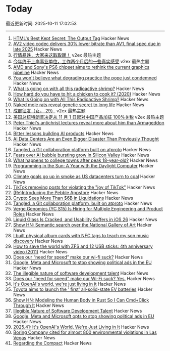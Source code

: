 # Today

最近更新时间: 2025-10-11 17:02:53

--- 
1. [HTML's Best Kept Secret: The Output Tag](https://denodell.com/blog/html-best-kept-secret-output-tag) Hacker News
2. [AV2 video codec delivers 30% lower bitrate than AV1, final spec due in late 2025](https://videocardz.com/newz/av2-video-codec-delivers-30-lower-bitrate-than-av1-final-spec-due-in-late-2025) Hacker News
3. [行情暴跌，大家来这取取暖！](https://www.v2ex.com/t/1164449) v2ex 最热主题
4. [今年终于上岸事业单位，工作两个月后的一些真实感受](https://www.v2ex.com/t/1164420) v2ex 最热主题
5. [AMD and Sony's PS6 chipset aims to rethink the current graphics pipeline](https://arstechnica.com/gaming/2025/10/amd-and-sony-tease-new-chip-architecture-ahead-of-playstation-6/) Hacker News
6. [You won't believe what degrading practice the pope just condemned](https://www.theguardian.com/australia-news/2025/oct/10/you-wont-believe-what-degrading-practice-the-pope-just-condemned) Hacker News
7. [What is going on with all this radioactive shrimp?](https://www.consumerreports.org/health/food-safety/radioactive-shrimp-explained-a5493175857/) Hacker News
8. [How hard do you have to hit a chicken to cook it? (2020)](https://james-simon.github.io/blog/chicken-cooking/) Hacker News
9. [What Is Going on with All This Radioactive Shrimp?](https://www.consumerreports.org/health/food-safety/radioactive-shrimp-explained-a5493175857/) Hacker News
10. [Naked mole rats reveal genetic secret to long life](https://www.bbc.com/news/articles/cz7rxy21lxwo) Hacker News
11. [成都征友（女， 29）](https://www.v2ex.com/t/1164393) v2ex 最热主题
12. [美国总统特朗普决定从 11 月 1 日起对中国产品加征 100%关税](https://www.v2ex.com/t/1164338) v2ex 最热主题
13. [Peter Thiel's antichrist lectures reveal more about him than Armageddon](https://www.theguardian.com/technology/ng-interactive/2025/oct/10/peter-thiel-antichrist-lectures) Hacker News
14. [Bitter lessons building AI products](https://hex.tech/blog/bitter-lessons-building-ai-in-hex-product-management/) Hacker News
15. [AI Data Centers Are an Even Bigger Disaster Than Previously Thought](https://futurism.com/future-society/ai-data-centers-finances) Hacker News
16. [Tangled, a Git collaboration platform built on atproto](https://blog.tangled.org/intro) Hacker News
17. [Fears over AI bubble bursting grow in Silicon Valley](https://www.bbc.com/news/articles/cz69qy760weo) Hacker News
18. [What happens to college towns after peak 18-year-old?](https://www.theargumentmag.com/p/what-happens-to-college-towns-after) Hacker News
19. [Programming in the Sun: A Year with the Daylight Computer](https://wickstrom.tech/2025-10-10-programming-in-the-sun-a-year-with-the-daylight-computer.html) Hacker News
20. [Climate goals go up in smoke as US datacenters turn to coal](https://www.theregister.com/2025/10/10/datacenter_coal_power/) Hacker News
21. [TikTok removing posts for violating the "joy of TikTok"](https://twitter.com/prem_thakker/status/1976786912154386828/) Hacker News
22. [(Re)Introducing the Pebble Appstore](https://ericmigi.com/blog/re-introducing-the-pebble-appstore/) Hacker News
23. [Crypto Sees More Than $6B in Liquidations](https://www.bloomberg.com/news/articles/2025-10-10/crypto-sees-more-than-3-billion-in-liquidations-in-past-hour) Hacker News
24. [Tangled, a Git collaboration platform, built on atproto](https://blog.tangled.org/intro) Hacker News
25. [Verge Genomics (YC S15) Is Hiring for Multiple Engineering and Product Roles](https://news.ycombinator.com/item?id=45544636) Hacker News
26. [Liquid Glass Is Cracked, and Usability Suffers in iOS 26](https://www.nngroup.com/articles/liquid-glass/) Hacker News
27. [Show HN: Semantic search over the National Gallery of Art](https://nga.demo.mixedbread.com/) Hacker News
28. [I built physical album cards with NFC tags to teach my son music discovery](https://fulghum.io/album-cards) Hacker News
29. [How to save the world with ZFS and 12 USB sticks: 4th anniversary video (2011)](https://constantin.glez.de/posts/2011-01-24-how-to-save-the-world-with-zfs-and-12-usb-sticks-4th-anniversary-video-re-release-edition/) Hacker News
30. [Does our “need for speed” make our wi-fi suck?](https://orb.net/blog/does-speed-make-wifi-suck) Hacker News
31. [Google, Meta and Microsoft to stop showing political ads in the EU](https://www.politico.eu/article/eu-political-ad-rules-google-meta-microsoft-big-tech-kick-in/) Hacker News
32. [The illegible nature of software development talent](https://surfingcomplexity.blog/2025/10/08/the-illegible-nature-of-software-development-talent/) Hacker News
33. [Does our "need for speed" make our Wi-Fi suck? Yes.](https://orb.net/blog/does-speed-make-wifi-suck) Hacker News
34. [It's OpenAI's world, we're just living in it](https://stratechery.com/2025/its-openais-world-were-just-living-in-it/) Hacker News
35. [Toyota aims to launch the ' first' all-solid-state EV batteries](https://electrek.co/2025/10/08/toyota-aims-to-launch-worlds-first-all-solid-state-ev-batteries/) Hacker News
36. [Show HN: Modeling the Human Body in Rust So I Can Cmd+Click Through It](https://github.com/lantos1618/open_human_ontology) Hacker News
37. [Illegible Nature of Software Development Talent](https://surfingcomplexity.blog/2025/10/08/the-illegible-nature-of-software-development-talent/) Hacker News
38. [Google, Meta and Microsoft opts to stop showing political ads in EU](https://www.politico.eu/article/eu-political-ad-rules-google-meta-microsoft-big-tech-kick-in/) Hacker News
39. [2025.41: It's OpenAI's World, We're Just Living in It](https://stratechery.com/2025/its-openais-world-were-just-living-in-it/) Hacker News
40. [Boring Company cited for almost 800 environmental violations in Las Vegas](https://www.propublica.org/article/elon-musk-boring-company-violations-fines-vegas-loop) Hacker News
41. [Regarding the Compact](https://president.mit.edu/writing-speeches/regarding-compact) Hacker News
